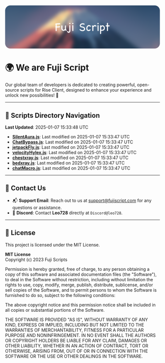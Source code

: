 ![Banner](.github/b.webp)

# 🌍 **We are Fuji Script**

Our global team of developers is dedicated to creating powerful, open-source scripts for Rise Client, designed to enhance your experience and unlock new possibilities! 🌟

---
<!-- SCRIPTS_NAVIGATION_START -->
## 📂 **Scripts Directory Navigation**

**Last Updated**: 2025-01-07 15:33:48 UTC

- **[SilentAura.js](scripts/SilentAura.js)**: Last modified on 2025-01-07 15:33:47 UTC
- **[ChatBypass.js](scripts/ChatBypass.js)**: Last modified on 2025-01-07 15:33:47 UTC
- **[jetpackFly.js](scripts/jetpackFly.js)**: Last modified on 2025-01-07 15:33:47 UTC
- **[velocityHylex.js](scripts/velocityHylex.js)**: Last modified on 2025-01-07 15:33:47 UTC
- **[chestxray.js](scripts/chestxray.js)**: Last modified on 2025-01-07 15:33:47 UTC
- **[bedxray.js](scripts/bedxray.js)**: Last modified on 2025-01-07 15:33:47 UTC
- **[chatMacro.js](scripts/chatMacro.js)**: Last modified on 2025-01-07 15:33:47 UTC

<!-- SCRIPTS_NAVIGATION_END -->

---

## 💬 **Contact Us**  
- 📬 **Support Email**: Reach out to us at [support@fujiscript.com](mailto:support@fujiscript.com) for any questions or assistance.  
- 💬 **Discord**: Contact **Leo728** directly at `Discord@leo728`.

---

## 📜 **License**

This project is licensed under the MIT License.  

**MIT License**  
Copyright (c) 2023 Fuji Scripts  

Permission is hereby granted, free of charge, to any person obtaining a copy of this software and associated documentation files (the "Software"), to deal in the Software without restriction, including without limitation the rights to use, copy, modify, merge, publish, distribute, sublicense, and/or sell copies of the Software, and to permit persons to whom the Software is furnished to do so, subject to the following conditions:  

The above copyright notice and this permission notice shall be included in all copies or substantial portions of the Software.  

THE SOFTWARE IS PROVIDED "AS IS", WITHOUT WARRANTY OF ANY KIND, EXPRESS OR IMPLIED, INCLUDING BUT NOT LIMITED TO THE WARRANTIES OF MERCHANTABILITY, FITNESS FOR A PARTICULAR PURPOSE AND NONINFRINGEMENT. IN NO EVENT SHALL THE AUTHORS OR COPYRIGHT HOLDERS BE LIABLE FOR ANY CLAIM, DAMAGES OR OTHER LIABILITY, WHETHER IN AN ACTION OF CONTRACT, TORT OR OTHERWISE, ARISING FROM, OUT OF OR IN CONNECTION WITH THE SOFTWARE OR THE USE OR OTHER DEALINGS IN THE SOFTWARE.  

